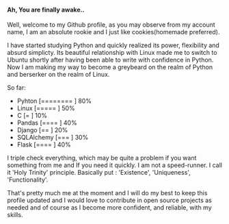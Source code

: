 #### Ah, You are finally awake.. 

Well, welcome to my Github profile, as you may observe from my account name, I am an absolute rookie and I just like cookies(homemade preferred).

I have started studying Python and quickly realized its power, flexibility and absurd simplicty. Its beautiful relationship with Linux made me to switch to Ubuntu shortly after having been able to write with confidence in Python. Now I am making my way to become a greybeard on the realm of Python and berserker on the realm of Linux.

So far: 

  - Pyhton     [========  ] 80%
  - Linux      [=====     ] 50%
  - C          [=        ] 10%
  - Pandas     [====      ] 40%
  - Django     [==       ] 20%
  - SQLAlchemy [===       ] 30%
  - Flask      [====      ] 40%

I triple check everything, which may be quite a problem if you want something from me and If you need it quickly. I am not a speed-runner. I call it 'Holy Trinity' principle. Basically put : 'Existence', 'Uniqueness', 'Functionality'.

That's pretty much me at the moment and I will do my best to keep this profile updated and I would love to contribute in open source projects as needed and of course as I become more confident, and reliable, with my skills.  
